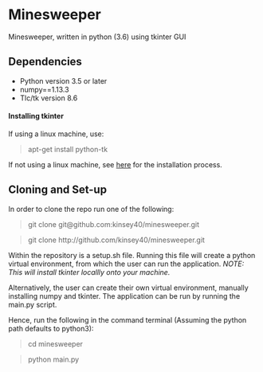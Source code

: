 # Minesweeper
Minesweeper, written in python (3.6) using tkinter GUI

## Dependencies
* Python version 3.5 or later
* numpy==1.13.3
* Tlc/tk version 8.6

#### Installing tkinter
If using a linux machine, use:

> apt-get install python-tk

If not using a linux machine, see [here](http://www.tkdocs.com/tutorial/install.html) for the installation process. 

## Cloning and Set-up

In order to clone the repo run one of the following: 
> git clone git&#8203;@github.com:kinsey40/minesweeper.git

> git clone ht&#8203;tp://github.com/kinsey40/minesweeper.git

Within the repository is a setup.sh file. Running this file will create a python virtual environment, from which the user 
can run the application. 
*NOTE: This will install tkinter locallly onto your machine.*  

Alternatively, the user can create their own virtual environment, manually installing numpy and tkinter. 
The application can be run by running the main.py script.

Hence, run the following in the command terminal (Assuming the python path defaults to python3):

> cd minesweeper

> python main.py
